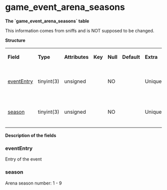 # game\_event\_arena\_seasons

**The \`game\_event\_arena\_seasons\` table**

This information comes from sniffs and is NOT supposed to be changed.

**Structure**

<table>
<colgroup>
<col width="12%" />
<col width="12%" />
<col width="12%" />
<col width="12%" />
<col width="12%" />
<col width="12%" />
<col width="12%" />
<col width="12%" />
</colgroup>
<tbody>
<tr class="odd">
<td><p><strong>Field</strong></p></td>
<td><p><strong>Type</strong></p></td>
<td><p><strong>Attributes</strong></p></td>
<td><p><strong>Key</strong></p></td>
<td><p><strong>Null</strong></p></td>
<td><p><strong>Default</strong></p></td>
<td><p><strong>Extra</strong></p></td>
<td><p><strong>Comment</strong></p></td>
</tr>
<tr class="even">
<td><p><a href="#evententry">eventEntry</a></p></td>
<td><p>tinyint(3)</p></td>
<td><p>unsigned</p></td>
<td><p> </p></td>
<td><p>NO</p></td>
<td><p> </p></td>
<td><p>Unique</p></td>
<td><p>Entry of the game event.</p></td>
</tr>
<tr class="odd">
<td><p><a href="#season">season</a></p></td>
<td><p>tinyint(3)</p></td>
<td><p>unsigned</p></td>
<td><p> </p></td>
<td><p>NO</p></td>
<td><p> </p></td>
<td><p>Unique</p></td>
<td><p>Arena season number</p></td>
</tr>
</tbody>
</table>

**Description of the fields**

### eventEntry

Entry of the event

### season

Arena season number: 1 - 9
